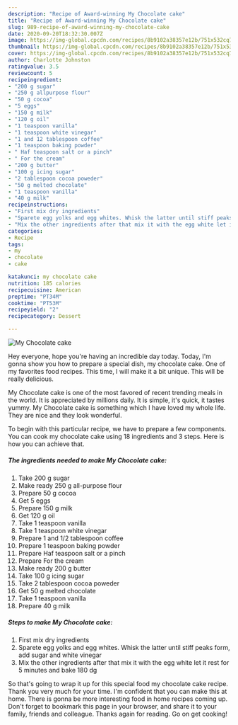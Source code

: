 ```yaml
---
description: "Recipe of Award-winning My Chocolate cake"
title: "Recipe of Award-winning My Chocolate cake"
slug: 989-recipe-of-award-winning-my-chocolate-cake
date: 2020-09-20T18:32:30.007Z
image: https://img-global.cpcdn.com/recipes/8b9102a38357e12b/751x532cq70/my-chocolate-cake-recipe-main-photo.jpg
thumbnail: https://img-global.cpcdn.com/recipes/8b9102a38357e12b/751x532cq70/my-chocolate-cake-recipe-main-photo.jpg
cover: https://img-global.cpcdn.com/recipes/8b9102a38357e12b/751x532cq70/my-chocolate-cake-recipe-main-photo.jpg
author: Charlotte Johnston
ratingvalue: 3.5
reviewcount: 5
recipeingredient:
- "200 g sugar"
- "250 g allpurpose flour"
- "50 g cocoa"
- "5 eggs"
- "150 g milk"
- "120 g oil"
- "1 teaspoon vanilla"
- "1 teaspoon white vinegar"
- "1 and 12 tablespoon coffee"
- "1 teaspoon baking powder"
- " Haf teaspoon salt or a pinch"
- " For the cream"
- "200 g butter"
- "100 g icing sugar"
- "2 tablespoon cocoa poweder"
- "50 g melted chocolate"
- "1 teaspoon vanilla"
- "40 g milk"
recipeinstructions:
- "First mix dry ingredients"
- "Sparete egg yolks and egg whites. Whisk the latter until stiff peaks form, add sugar and white vinegar"
- "Mix the other ingredients after that mix it with the egg white let it rest for 5 minutes and bake 180 dg"
categories:
- Recipe
tags:
- my
- chocolate
- cake

katakunci: my chocolate cake 
nutrition: 185 calories
recipecuisine: American
preptime: "PT34M"
cooktime: "PT53M"
recipeyield: "2"
recipecategory: Dessert

---
```



![My Chocolate cake](https://img-global.cpcdn.com/recipes/8b9102a38357e12b/751x532cq70/my-chocolate-cake-recipe-main-photo.jpg)

Hey everyone, hope you're having an incredible day today. Today, I'm gonna show you how to prepare a special dish, my chocolate cake. One of my favorites food recipes. This time, I will make it a bit unique. This will be really delicious.



My Chocolate cake is one of the most favored of recent trending meals in the world. It is appreciated by millions daily. It is simple, it's quick, it tastes yummy. My Chocolate cake is something which I have loved my whole life. They are nice and they look wonderful.


To begin with this particular recipe, we have to prepare a few components. You can cook my chocolate cake using 18 ingredients and 3 steps. Here is how you can achieve that.

<!--inarticleads1-->

##### The ingredients needed to make My Chocolate cake:

1. Take 200 g sugar
1. Make ready 250 g all-purpose flour
1. Prepare 50 g cocoa
1. Get 5 eggs
1. Prepare 150 g milk
1. Get 120 g oil
1. Take 1 teaspoon vanilla
1. Take 1 teaspoon white vinegar
1. Prepare 1 and 1/2 tablespoon coffee
1. Prepare 1 teaspoon baking powder
1. Prepare  Haf teaspoon salt or a pinch
1. Prepare  For the cream
1. Make ready 200 g butter
1. Take 100 g icing sugar
1. Take 2 tablespoon cocoa poweder
1. Get 50 g melted chocolate
1. Take 1 teaspoon vanilla
1. Prepare 40 g milk




<!--inarticleads2-->

##### Steps to make My Chocolate cake:

1. First mix dry ingredients
1. Sparete egg yolks and egg whites. Whisk the latter until stiff peaks form, add sugar and white vinegar
1. Mix the other ingredients after that mix it with the egg white let it rest for 5 minutes and bake 180 dg




So that's going to wrap it up for this special food my chocolate cake recipe. Thank you very much for your time. I'm confident that you can make this at home. There is gonna be more interesting food in home recipes coming up. Don't forget to bookmark this page in your browser, and share it to your family, friends and colleague. Thanks again for reading. Go on get cooking!
